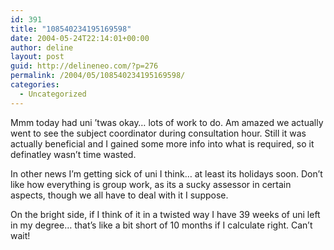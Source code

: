 ```yaml
---
id: 391
title: "108540234195169598"
date: 2004-05-24T22:14:01+00:00
author: deline
layout: post
guid: http://delineneo.com/?p=276
permalink: /2004/05/108540234195169598/
categories:
  - Uncategorized
---
```

Mmm today had uni &#8217;twas okay&#8230; lots of work to do. Am amazed we actually went to see the subject coordinator during consultation hour. Still it was actually beneficial and I gained some more info into what is required, so it definatley wasn&#8217;t time wasted.

In other news I&#8217;m getting sick of uni I think&#8230; at least its holidays soon. Don&#8217;t like how everything is group work, as its a sucky assessor in certain aspects, though we all have to deal with it I suppose.

On the bright side, if I think of it in a twisted way I have 39 weeks of uni left in my degree&#8230; that&#8217;s like a bit short of 10 months if I calculate right. Can&#8217;t wait!
